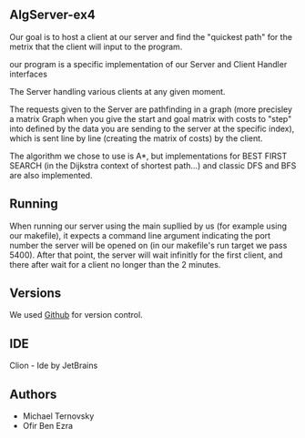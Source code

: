 ## AlgServer-ex4

Our goal is to host a client at our server and find the "quickest path" for the metrix that the client will input to the program.

our program is a specific implementation of our Server and Client Handler interfaces

The Server handling various clients at any given moment.

The requests given to the Server are pathfinding in a graph (more precisley a matrix Graph when you give the start and goal matrix with costs to "step" into defined 
by the data you are sending to the server at the specific index), which is sent line by line (creating the matrix of costs) by the client.

The algorithm we chose to use is A*, but implementations for BEST FIRST SEARCH (in the Dijkstra context of shortest path...) and classic DFS and BFS are also implemented.


## Running

When running our server using the main supllied by us (for example using our makefile), it expects a command line argument indicating the port number the server will be
opened on (in our makefile's run target we pass 5400). After that point, the server will wait infinitly for the first client, and there after wait for a client no longer
than the 2 minutes.

## Versions

We used [Github](https://github.com/michaeltern/ex4.git) for version control.


## IDE

Clion - Ide by JetBrains

## Authors

- Michael Ternovsky
- Ofir Ben Ezra

